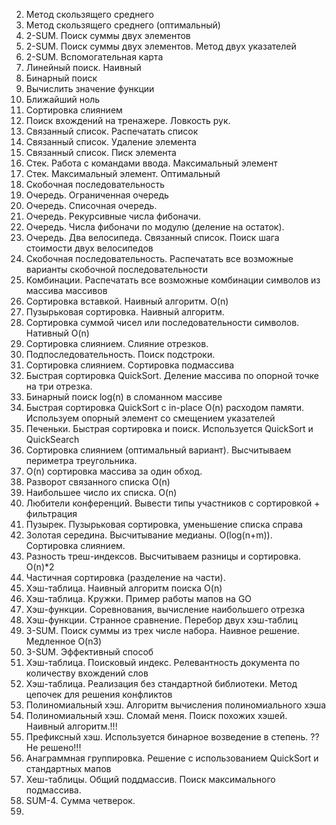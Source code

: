 2. Метод скользящего среднего 
3. Метод скользящего среднего (оптимальный)
4. 2-SUM. Поиск суммы двух элементов
5. 2-SUM. Поиск суммы двух элементов. Метод двух указателей
6. 2-SUM. Вспомогательная карта
7. Линейный поиск. Наивный
8. Бинарный поиск
9. Вычислить значение функции
10. Ближайший ноль
11. Сортировка слиянием
12. Поиск вхождений на тренажере. Ловкость рук. 
13. Связанный список. Распечатать список
14. Связанный список. Удаление элемента
15. Связанный список. Писк элемента
16. Стек. Работа с командами ввода. Максимальный элемент
17. Стек. Максимальный элемент. Оптимальный
18. Скобочная последовательность
19. Очередь. Ограниченная очередь 
20. Очередь. Списочная очередь.
21. Очередь. Рекурсивные числа фибоначи.
22. Очередь. Числа фибоначи по модулю (деление на остаток).
23. Очередь. Два велосипеда. Связанный список. Поиск шага стоимости двух велосипедов
24. Скобочная последовательность. Распечатать все возможные варианты скобочной последовательности
25. Комбинации. Распечатать все возможные комбинации символов из массива массивов
26. Сортировка вставкой. Наивный алгоритм. O(n)
27. Пузырьковая сортировка. Наивный алгоритм.
28. Сортировка суммой чисел или последовательности символов. Нативный O(n)
29. Сортировка слиянием. Слияние отрезков.
30. Подпоследовательность. Поиск подстроки.
31. Сортировка слиянием. Сортировка подмассива
32. Быстрая сортировка QuickSort. Деление массива по опорной точке на три отрезка.
33. Бинарный поиск log(n) в сломанном массиве
34. Быстрая сортировка QuickSort c in-place O(n) расходом памяти. Используем опорный элемент со смещением указателей
35. Печеньки. Быстрая сортировка и поиск. Используется QuickSort и QuickSearch
36. Сортировка слиянием (оптимальный вариант). Высчитываем периметра треугольника. 
37. O(n) сортировка массива за один обход. 
38. Разворот связанного списка O(n)
39. Наибольшее число их списка. O(n)
40. Любители конференций. Вывести типы участников с сортировкой + фильтрация
41. Пузырек. Пузырьковая сортировка, уменьшение списка справа
42. Золотая середина. Высчитывание медианы.  O(log(n+m)). Сортировка слиянием.
43. Разность треш-индексов. Высчитываем разницы и сортировка. O(n)*2
44. Частичная сортировка (разделение на части). 
45. Хэш-таблица. Наивный алгоритм поиска O(n)
46. Хэш-таблица. Кружки. Пример работы мапов на GO
47. Хэш-функции. Соревнования, вычисление наибольшего отрезка
48. Хэш-функции. Странное сравнение. Перебор двух хэш-таблиц
49. 3-SUM. Поиск суммы из трех числе набора. Наивное решение. Медленное O(n3)
50. 3-SUM. Эффективный способ
51. Хэш-таблица. Поисковый индекс. Релевантность документа по количеству вхождений слов
52. Хэш-таблица. Реализация без стандартной библиотеки. Метод цепочек для решения конфликтов
53. Полиномиальный хэш. Алгоритм вычисления полиномиального хэша
54. Полиномиальный хэш. Сломай меня. Поиск похожих хэшей. Наивный алгоритм.!!!
55. Префиксный хэш. Используется бинарное возведение в степень. ?? Не решено!!!
56. Анаграммная группировка. Решение с использованием QuickSort и стандартных мапов
57. Хеш-таблицы. Общий поддмассив. Поиск максимального подмассива.
58. SUM-4. Сумма четверок. 
59. 
